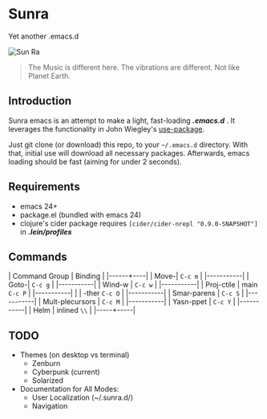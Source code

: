 # Sunra

Yet another .emacs.d 

![Sun Ra](http://www.sensitiveskinmagazine.com/wp-content/images/blog/sun-ra.jpg)

> The Music is different here. The vibrations are different. Not like Planet Earth.


## Introduction

Sunra emacs is an attempt to make a light, fast-loading ***.emacs.d*** . It leverages the functionality in John Wiegley's [use-package](https://github.com/jwiegley/use-package).

Just git clone (or download) this repo, to your `~/.emacs.d` directory. With that, initial use will download all necessary packages. Afterwards, emacs loading should be fast (aiming for under 2 seconds).


## Requirements

- emacs 24+
- package.el (bundled with emacs 24)
- clojure's cider package requires `[cider/cider-nrepl "0.9.0-SNAPSHOT"]` in ***.lein/profiles***

## Commands

| Command Group | Binding |
|------+----|
| Move-| `C-c m` |
|-----------|
| Goto-| `C-c g` |
|-----------|
| Wind-w | `C-c w` |
|-----------|
| Proj-ctile | main `C-c P` |
|-----------|
|   | -ther `C-c O` |
|-----------|
| Smar-parens | `C-c S` |
|-----------|
| Mult-plecursors | `C-c M` |
|-----------|
| Yasn-ppet | `C-c Y` |
|-----------|
| Helm | inlined `\\` |
|-----+-----|



## TODO

- Themes (on desktop vs terminal)
  - Zenburn
  - Cyberpunk (current)
  - Solarized
- Documentation for All Modes: 
  - User Localization (~/.sunra.d/)
  - Navigation
